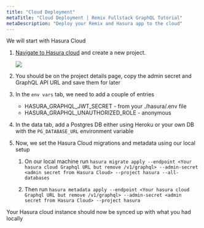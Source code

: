 ```yaml
---
title: "Cloud Deployment"
metaTitle: "Cloud Deployment | Remix Fullstack GraphQL Tutorial"
metaDescription: "Deploy your Remix and Hasura app to the cloud"
---
```


We will start with Hasura Cloud

1. [Navigate to Hasura cloud](https://cloud.hasura.io/projects) and create a new project.

   <a href="https://cloud.hasura.io/?pg=learn-hasura-backend&plcmt=body&tech=default" target="_blank"><img src="https://graphql-engine-cdn.hasura.io/assets/main-site/deploy-hasura-cloud.png" /></a>

2. You should be on the project details page, copy the admin secret and GraphQL API URL and save them for later

3. In the `env vars` tab, we need to add a couple of entries

   - HASURA_GRAPHQL_JWT_SECRET - from your ./hasura/.env file
   - HASURA_GRAPHQL_UNAUTHORIZED_ROLE - anonymous

4. In the data tab, add a Postgres DB either using Heroku or your own DB with the `PG_DATABASE_URL` environment variable

5. Now, we set the Hasura Cloud migrations and metadata using our local setup

   1. On our local machine run `hasura migrate apply --endpoint <Your hasura cloud Graphql URL but remove /v1/graphql> --admin-secret <admin secret from Hasura Cloud> --project hasura --all-databases`

   2. Then run `hasura metadata apply --endpoint <Your hasura cloud Graphql URL but remove /v1/graphql> --admin-secret <admin secret from Hasura Cloud> --project hasura`

Your Hasura cloud instance should now be synced up with what you had locally
